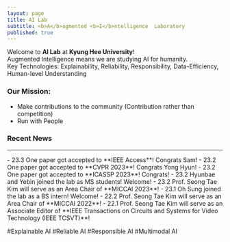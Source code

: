 ```yaml
---
layout: page
title: AI Lab
subtitle: <b>A</b>ugmented <b>I</b>ntelligence  Laboratory
published: true
---
```


Welcome to **AI Lab** at **Kyung Hee University**!             
Augmented Intelligence means we are studying AI for humanity.                    
Key Technologies: Explainability, Reliability, Responsibility, Data-Efficiency, Human-level Understanding 

### Our Mission: 
- Make contributions to the community (Contribution rather than competition)
- Run with People

### Recent News
<hr>
- 23.3 One paper got accepted to **IEEE Access**! Congrats Sam!
- 23.2 One paper got accepted to **CVPR 2023**! Congrats Yong Hyun!
- 23.2 One paper got accepted to **ICASSP 2023**! Congrats!
- 23.2 Hyunbae and Yebin joined the lab as MS students! Welcome!
- 23.2 Prof. Seong Tae Kim will serve as an Area Chair of **MICCAI 2023**!
- 23.1 Oh Sung joined the lab as a BS intern! Welcome!
- 22.2 Prof. Seong Tae Kim will serve as an Area Chair of **MICCAI 2022**!
- 22.1 Prof. Seong Tae Kim will serve as an Associate Editor of **IEEE Transactions on Circuits and Systems for Video Technology (IEEE TCSVT)**!

#Explainable AI #Reliable AI #Responsible AI #Multimodal AI
